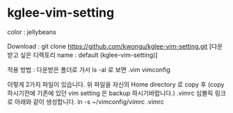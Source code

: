 kglee-vim-setting
=================

color : jellybeans


Download :
git clone https://github.com/kwongu/kglee-vim-setting.git [다운받고 싶은 디렉토리 name : default (kglee-vim-setting)]

적용 방법 :
  다운받은 폴더로 가서 ls -al 로 보면
   .vim
   vimconfig

 이렇게 2가지 파일이 있습니다. 위 파일을 자신의 Home directory 로 copy 후 (copy 하시기전에 기존에 있던 vim setting 은 backup 하시기바랍니다.)
 .vimrc 심볼릭 링크로 아래와 같이 생성합니다.
    ln -s ~/vimconfig/vimrc .vimrc
  
 
